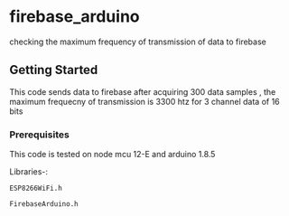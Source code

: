# firebase_arduino
checking the maximum frequency of transmission of data to firebase

## Getting Started
This code sends data to firebase after acquiring 300 data samples , the maximum frequecny of transmission is 3300 htz for 3 channel data of 16 bits

### Prerequisites

This code is tested on node mcu 12-E and arduino 1.8.5

Libraries-:

```
ESP8266WiFi.h

```

```
FirebaseArduino.h
```
